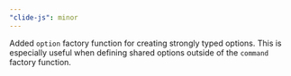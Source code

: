 ```yaml
---
"clide-js": minor
---
```


Added `option` factory function for creating strongly typed options. This is especially useful when defining shared options outside of the `command` factory function.
